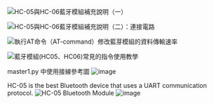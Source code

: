 ![HC-05與HC-06藍牙模組補充說明（一）](https://swf.com.tw/?p=693)

![HC-05與HC-06藍牙模組補充說明（二）：連接電路](https://swf.com.tw/?p=705)

![執行AT命令（AT-command）修改藍芽模組的資料傳輸速率](https://swf.com.tw/?p=693)

![藍牙模組(HC05、HC06)常見的指令使用教學](https://blog.cavedu.com/2017/10/18/hc05-hc06/)

master1.py 中使用接線參考圖
![image](https://github.com/jinyistudio534/raspberrypi-pico-w/assets/121013147/00d504cf-ec94-4718-80e4-c1ed210160cd)


HC-05 is the best Bluetooth device that uses a UART communication protocol.
![HC-05 Bluetooth Module](https://microcontrollerslab.com/hc-05-bluetooth-module-pinout-examples-arduino-applications/)
![image](https://github.com/jinyistudio534/raspberrypi-pico-w/assets/121013147/204d23c1-f00d-414a-ad21-5bb2d6bf39d2)




